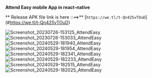 **Attend Easy mobile App in react-native**

** Release APK file link is here ::==>** [`https://we.tl/t-Qn425vTOuD`] (#https://we.tl/t-Qn425vTOuD)

![Screenshot_20230726-153125_AttendEasy](https://github.com/ReactNativeSandeep/AttendEasyApp/assets/64374265/9444293f-9b7b-4637-9915-f702f37c360b)
![Screenshot_20230726-153033_AttendEasy](https://github.com/ReactNativeSandeep/AttendEasyApp/assets/64374265/d5b886d4-38ff-4369-9252-0d4bd211ba49)
![Screenshot_20240529-181940_AttendEasy](https://github.com/ReactNativeSandeep/AttendEasyApp/assets/64374265/c3e7724c-6025-486d-b6a8-5d958ddf9f21)
![Screenshot_20240529-181954_AttendEasy](https://github.com/ReactNativeSandeep/AttendEasyApp/assets/64374265/0470e57a-0b1e-4584-8971-a4017450f44f)
![Screenshot_20240529-182341_AttendEasy](https://github.com/ReactNativeSandeep/AttendEasyApp/assets/64374265/f54f89e7-f664-4c5d-beba-e5c5e95f1f41)
![Screenshot_20240529-182233_AttendEasy](https://github.com/ReactNativeSandeep/AttendEasyApp/assets/64374265/22b65781-7556-4260-b50e-049d8d9515c3)
![Screenshot_20240529-182515_AttendEasy](https://github.com/ReactNativeSandeep/AttendEasyApp/assets/64374265/c69d5a6c-eee7-453e-be92-b8f7af2eb7c8)
![Screenshot_20240529-182025_AttendEasy](https://github.com/ReactNativeSandeep/AttendEasyApp/assets/64374265/42bb2939-bb59-42a6-9fd4-6d46849c77f2)
